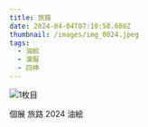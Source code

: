 ```yaml
---
title: 旅路
date: 2024-04-04T07:10:58.608Z
thumbnail: /images/img_0024.jpeg
tags:
  - 油絵
  - 漢服
  - 四神
---
```

![1枚目](/images/img_0024.jpeg "旅路の始まり")

個展 旅路 2024 油絵